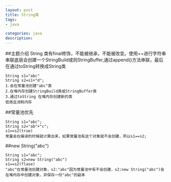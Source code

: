 ```yaml
---
layout: post
title: String类
tags:
- java

categories: java
description:
---
```

##主题介绍
String 类有final修饰，不能被继承，不能被改变。使用++进行字符串串联底层会创建一个StringBuild或则StringBuffer,通过append()方法串联，最后在通过toString转换成String类
```
String s1="abc"
String s2=s1+"d";
1.会在常量池创建"abc"类
2.在堆内存创建StringBuild类或StringBuffer类
3.通过toString 在堆内存创建新的类
低效且消耗内存
```

<!-- more -->
##常量池优先
```
String s1="abc";
String s2="ab"+"c";
s1==s2(true)
常量会在编译的时候就计算出来，如果常量池有这个对象就不会创建，所以s1==s2;
```

##new String("abc")
```
String s1="abc";
String s2=new String("abc")
s1==s2(flase)
"abc"在常量池创建对象，s2:"abc"因为常量池中有不会创建，s2:new String("abc")会在堆内存中创建对象，并保存一份"abc"的副本
```
